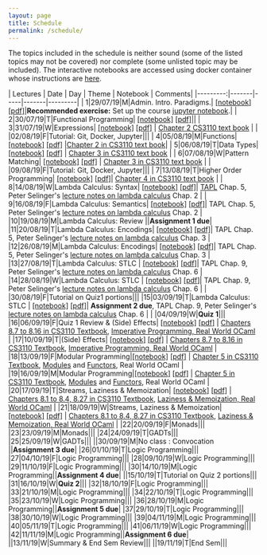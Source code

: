 ```yaml
---
layout: page
title: Schedule
permalink: /schedule/
---
```


The topics included in the schedule is neither sound (some of the listed topics
may not be covered) nor complete (some unlisted topic may be included). The
interactive notebooks are accessed using docker container whose instructions are
[here](https://github.com/kayceesrk/cs3100_f19#running-the-jupyter-notebooks).

| Lectures | Date  | Day | Theme | Notebook | Comments|
|---------:|-------|-----|-------|---------|
| 1|29/07/19|M|Admin. Intro. Paradigms.| [\[notebook\]](https://github.com/kayceesrk/cs3100_f19/blob/gh-pages/lectures/lec1/lec1.ipynb) [\[pdf\]]({{site.baseurl}}/lectures/lec1/lec1.pdf)|**Recommended exercise:** Set up the course [jupyter notebook](https://github.com/kayceesrk/cs3100_f19#running-the-jupyter-notebooks).|
| 2|30/07/19|T|Functional Programming| [\[notebook\]](https://github.com/kayceesrk/cs3100_f19/blob/gh-pages/lectures/lec2/lec2.ipynb) [\[pdf\]]({{site.baseurl}}/lectures/lec2/lec2.pdf)||
| 3|31/07/19|W|Expressions| [\[notebook\]](https://github.com/kayceesrk/cs3100_f19/blob/gh-pages/lectures/lec3/lec3.ipynb) [\[pdf\]]({{site.baseurl}}/lectures/lec3/lec3.pdf) | [Chapter 2 CS3110 text book](http://www.cs.cornell.edu/courses/cs3110/2019sp/textbook/basics/intro.html) |
|  |02/08/19|F|Tutorial: Git, Docker, Jupyter|||
| 4|05/08/19|M|Functions| [\[notebook\]](https://github.com/kayceesrk/cs3100_f19/blob/gh-pages/lectures/lec4/lec4.ipynb) [\[pdf\]]({{site.baseurl}}/lectures/lec4/lec4.pdf) |[Chapter 2 in CS3110 text book](http://www.cs.cornell.edu/courses/cs3110/2019sp/textbook/basics/intro.html)|
| 5|06/08/19|T|Data Types| [\[notebook\]](https://github.com/kayceesrk/cs3100_f19/blob/gh-pages/lectures/lec5/lec5.ipynb) [\[pdf\]]({{site.baseurl}}/lectures/lec5/lec5.pdf) | [Chapter 3 in CS3110 text book](http://www.cs.cornell.edu/courses/cs3110/2019sp/textbook/data/intro.html) |
| 6|07/08/19|W|Pattern Matching| [\[notebook\]](https://github.com/kayceesrk/cs3100_f19/blob/gh-pages/lectures/lec6/lec6.ipynb) [\[pdf\]]({{site.baseurl}}/lectures/lec6/lec6.pdf) | [Chapter 3 in CS3110 text book](http://www.cs.cornell.edu/courses/cs3110/2019sp/textbook/data/intro.html) |
|  |09/08/19|F|Tutorial: Git, Docker, Jupyter|||
| 7|13/08/19|T|Higher Order Programming| [\[notebook\]](https://github.com/kayceesrk/cs3100_f19/blob/gh-pages/lectures/lec7/lec7.ipynb) [\[pdf\]]({{site.baseurl}}/lectures/lec7/lec7.pdf)| [Chapter 4 in CS3110 text book](http://www.cs.cornell.edu/courses/cs3110/2019sp/textbook/hop/intro.html) |
| 8|14/08/19|W|Lambda Calculus: Syntax| [\[notebook\]](https://github.com/kayceesrk/cs3100_f19/blob/gh-pages/lectures/lec8/lec8.ipynb) [\[pdf\]]({{site.baseurl}}/lectures/lec8/lec8.pdf)| [TAPL](https://www.cis.upenn.edu/~bcpierce/tapl/) Chap. 5, Peter Selinger's [lecture notes on lambda calculus](https://arxiv.org/abs/0804.3434) Chap. 2 |
| 9|16/08/19|F|Lambda Calculus: Semantics| [\[notebook\]](https://github.com/kayceesrk/cs3100_f19/blob/gh-pages/lectures/lec9/lec9.ipynb) [\[pdf\]]({{site.baseurl}}/lectures/lec9/lec9.pdf)| TAPL Chap. 5, Peter Selinger's [lecture notes on lambda calculus](https://arxiv.org/abs/0804.3434) Chap. 2 |
|10|19/08/19|M|Lambda Calculus: Review ||**Assignment 1 due**|
|11|20/08/19|T|Lambda Calculus: Encodings| [\[notebook\]](https://github.com/kayceesrk/cs3100_f19/blob/gh-pages/lectures/lec10/lec10.ipynb) [\[pdf\]]({{site.baseurl}}/lectures/lec10/lec10.pdf)| TAPL Chap. 5, Peter Selinger's [lecture notes on lambda calculus](https://arxiv.org/abs/0804.3434) Chap. 3 |
|12|26/08/19|M|Lambda Calculus: Encodings| [\[notebook\]](https://github.com/kayceesrk/cs3100_f19/blob/gh-pages/lectures/lec10/lec10.ipynb) [\[pdf\]]({{site.baseurl}}/lectures/lec10/lec10.pdf)| TAPL Chap. 5, Peter Selinger's [lecture notes on lambda calculus](https://arxiv.org/abs/0804.3434) Chap. 3 |
|13|27/08/19|T|Lambda Calculus: STLC | [\[notebook\]](https://github.com/kayceesrk/cs3100_f19/blob/gh-pages/lectures/lec11/lec11.ipynb) [\[pdf\]]({{site.baseurl}}/lectures/lec11/lec11.pdf)| TAPL Chap. 9, Peter Selinger's [lecture notes on lambda calculus](https://arxiv.org/abs/0804.3434) Chap. 6 |
|14|28/08/19|W|Lambda Calculus: STLC | [\[notebook\]](https://github.com/kayceesrk/cs3100_f19/blob/gh-pages/lectures/lec11/lec11.ipynb) [\[pdf\]]({{site.baseurl}}/lectures/lec11/lec11.pdf)| TAPL Chap. 9, Peter Selinger's [lecture notes on lambda calculus](https://arxiv.org/abs/0804.3434) Chap. 6 |
|  |30/08/19|F|Tutorial on Quiz1 portions|||
|15|03/09/19|T|Lambda Calculus: STLC | [\[notebook\]](https://github.com/kayceesrk/cs3100_f19/blob/gh-pages/lectures/lec11/lec11.ipynb) [\[pdf\]]({{site.baseurl}}/lectures/lec11/lec11.pdf)| **Assignment 2 due**, TAPL Chap. 9, Peter Selinger's [lecture notes on lambda calculus](https://arxiv.org/abs/0804.3434) Chap. 6 |
|  |04/09/19|W|**Quiz 1**|||
|16|06/09/19|F|Quiz 1 Review & (Side) Effects| [\[notebook\]](https://github.com/kayceesrk/cs3100_f19/blob/gh-pages/lectures/lec12/lec12.ipynb) [\[pdf\]]({{site.baseurl}}/lectures/lec12/lec12.pdf) | [Chapters 8.7 to 8.16 in CS3110 Textbook](http://www.cs.cornell.edu/courses/cs3110/2019sp/textbook/ads/mutability.html), [Imperative Programming, Real World OCaml](https://dev.realworldocaml.org/imperative-programming.html) |
|17|10/09/19|T|(Side) Effects| [\[notebook\]](https://github.com/kayceesrk/cs3100_f19/blob/gh-pages/lectures/lec12/lec12.ipynb) [\[pdf\]]({{site.baseurl}}/lectures/lec12/lec12.pdf) | [Chapters 8.7 to 8.16 in CS3110 Textbook](http://www.cs.cornell.edu/courses/cs3110/2019sp/textbook/ads/mutability.html), [Imperative Programming, Real World OCaml](https://dev.realworldocaml.org/imperative-programming.html) |
|18|13/09/19|F|Modular Programming|[\[notebook\]](https://github.com/kayceesrk/cs3100_f19/blob/gh-pages/lectures/lec13/lec13.ipynb) [\[pdf\]]({{site.baseurl}}/lectures/lec13/lec13.pdf) | [Chapter 5 in CS3110 Textbook](https://www.cs.cornell.edu/courses/cs3110/2019sp/textbook/modules/intro.html), [Modules](https://dev.realworldocaml.org/files-modules-and-programs.html) and [Functors](https://dev.realworldocaml.org/functors.html), Real World OCaml |
|19|16/09/19|M|Modular Programming|[\[notebook\]](https://github.com/kayceesrk/cs3100_f19/blob/gh-pages/lectures/lec13/lec13.ipynb) [\[pdf\]]({{site.baseurl}}/lectures/lec13/lec13.pdf) | [Chapter 5 in CS3110 Textbook](https://www.cs.cornell.edu/courses/cs3110/2019sp/textbook/modules/intro.html), [Modules](https://dev.realworldocaml.org/files-modules-and-programs.html) and [Functors](https://dev.realworldocaml.org/functors.html), Real World OCaml |
|20|17/09/19|T|Streams, Laziness & Memoization| [\[notebook\]](https://github.com/kayceesrk/cs3100_f19/blob/gh-pages/lectures/lec14/lec14.ipynb) [\[pdf\]]({{site.baseurl}}/lectures/lec14/lec14.pdf) | [Chapters 8.1 to 8.4, 8.27 in CS3110 Textbook](https://www.cs.cornell.edu/courses/cs3110/2019sp/textbook/ads/infinite.html), [Laziness & Memoization, Real World OCaml](https://dev.realworldocaml.org/imperative-programming.html#scrollNav-5) |
|21|18/09/19|W|Streams, Laziness & Memoization| [\[notebook\]](https://github.com/kayceesrk/cs3100_f19/blob/gh-pages/lectures/lec14/lec14.ipynb) [\[pdf\]]({{site.baseurl}}/lectures/lec14/lec14.pdf) | [Chapters 8.1 to 8.4, 8.27 in CS3110 Textbook](https://www.cs.cornell.edu/courses/cs3110/2019sp/textbook/ads/infinite.html), [Laziness & Memoization, Real World OCaml](https://dev.realworldocaml.org/imperative-programming.html#scrollNav-5) |
|22|20/09/19|F|Monads|||
|23|23/09/19|M|Monads|||
|24|24/09/19|T|GADTs|||
|25|25/09/19|W|GADTs|||
||30/09/19|M|No class : Convocation ||**Assignment 3 due**|
|26|01/10/19|T|Logic Programming|||
|27|04/10/19|F|Logic Programming|||
|28|09/10/19|W|Logic Programming|||
|29|11/10/19|F|Logic Programming|||
|30|14/10/19|M|Logic Programming||**Assignment 4 due**|
||15/10/19|T|Tutorial on Quiz 2 portions|||
|31|16/10/19|W|**Quiz 2**|||
|32|18/10/19|F|Logic Programming|||
|33|21/10/19|M|Logic Programming|||
|34|22/10/19|T|Logic Programming|||
|35|23/10/19|W|Logic Programming|||
|36|28/10/19|M|Logic Programming||**Assignment 5 due**|
|37|29/10/19|T|Logic Programming|||
|38|30/10/19|W|Logic Programming|||
|39|04/11/19|M|Logic Programming|||
|40|05/11/19|T|Logic Programming|||
|41|06/11/19|W|Logic Programming|||
|42|11/11/19|M|Logic Programming||**Assignment 6 due**|
||13/11/19|W|Summary & End Sem Review|||
||19/11/19|T|End Sem|||
